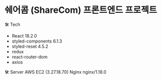 # 쉐어콤 (ShareCom) 프론트엔드 프로젝트
🛠 Tech
- React 18.2.0
- styled-components 6.1.3
- styled-reset 4.5.2
- redux
- react-router-dom
- axios

🛠 Server
AWS EC2 (3.27.18.70)
Nginx nginx/1.18.0
